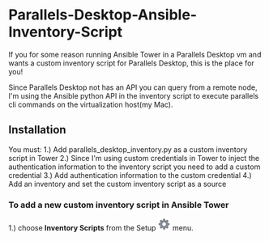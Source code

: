 # Parallels-Desktop-Ansible-Inventory-Script
If you for some reason running Ansible Tower in a Parallels Desktop vm and wants a custom inventory script for Parallels Desktop, this is the place for you!

Since Parallels Desktop not has an API you can query from a remote node, I'm using the Ansible python API in the inventory script to execute parallels cli commands on the virtualization host(my Mac).
## Installation
You must:
1.) Add parallels_desktop_inventory.py as a custom inventory script in Tower
2.) Since I'm using custom credentials in Tower to  inject the authentication information to the inventory script you need to add a custom credential
3.) Add authentication information to the custom credential
4.) Add an inventory and set the custom inventory script as a source
### To add a new custom inventory script in Ansible Tower
1.) choose **Inventory Scripts** from the Setup ![Alt text](images/wheel.png?raw=true "settings") menu.
